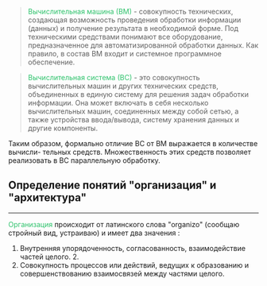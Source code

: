 

><font color="#2DC26B">Вычислительная машина (ВМ)</font> - совокупность технических, создающая возможность проведения обработки информации (данных) и получение результата в необходимой форме. Под техническими средствами понимают все оборудование, предназначенное для автоматизированной обработки данных. Как правило, в состав ВМ входит и системное программное обеспечение.

><font color="#2DC26B">Вычислительная система (ВС)</font> - это совокупность вычислительных машин и других технических средств, объединенных в единую систему для решения задач обработки информации. Она может включать в себя несколько вычислительных машин, соединенных между собой сетью, а также устройства ввода/вывода, систему хранения данных и другие компоненты.

Таким образом, формально отличие ВС от ВМ выражается в количестве вычисли-
тельных средств. Множественность этих средств позволяет реализовать в ВС параллельную обработку.

## Определение понятий "организация" и "архитектура"
---
<font color="#2DC26B">Организация</font> происходит от латинского слова "organizo" (сообщаю стройный вид, устраиваю) и имеет два значения : 
1. Внутренняя упорядоченность, согласованность, взаимодействие частей целого. 2. 
2. Совокупность процессов или действий, ведущих к образованию и совершенствованию взаимосвязей между частями целого.

